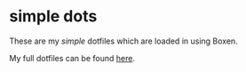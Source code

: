 # simple dots

These are my _simple_ dotfiles which are loaded in using Boxen.

My full dotfiles can be found [here](https://github.com/jacobbednarz/dotfiles).
